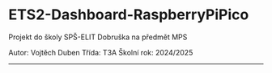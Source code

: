 # ETS2-Dashboard-RaspberryPiPico


Projekt do školy SPŠ-ELIT Dobruška na předmět MPS 

Autor: Vojtěch Duben
Třída: T3A
Školní rok: 2024/2025

--------------------------------------------------

